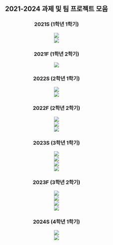 <div align=center> 
<h2> 2021-2024 과제 및 팀 프로젝트 모음 </h2>

<h3>2021S (1학년 1학기)</h3> 
<a href="https://github.com/coolho1129/undergraduate/tree/main/Interactive-Programming">
<img src="https://img.shields.io/badge/Interactive Programming-FF154F?style=for-the-badge&logo=python&logoColor=white">
</a>
  <br>

<a href="https://github.com/coolho1129/undergraduate/tree/main/Software-and-problem-solving">
<img src="https://img.shields.io/badge/Software and problem solving-FF7043?style=for-the-badge&logo=python&logoColor=white">
</a>

<h3> 2021F (1학년 2학기)</h3>
<a href="https://github.com/coolho1129/undergraduate/tree/main/Basic-Programming">
<img src="https://img.shields.io/badge/Basic Programming-40E0D0?style=for-the-badge&logo=C&logoColor=white">
</a>

<h3> 2022S (2학년 1학기)</h3>
<a href="https://github.com/coolho1129/undergraduate/tree/main/Data-Structure">
<img src="https://img.shields.io/badge/Data Structure-40E0D0?style=for-the-badge&logo=C&logoColor=white">
</a><br>

<a href="https://github.com/coolho1129/undergraduate/tree/main/Java-Programming">
<img src="https://img.shields.io/badge/Java Programming-FF8A65?style=for-the-badge&logo=OpenJDK&logoColor=white">
</a>

<h3> 2022F (2학년 2학기)</h3>


<a href="https://github.com/coolho1129/undergraduate/tree/main/Computer-Architecture">
<img src="https://img.shields.io/badge/Computer-Architecture-283272?style=for-the-badge&logo=C&logoColor=white"></a><br>


<a href="https://github.com/coolho1129/undergraduate/tree/main/System-Programming">
<img src="https://img.shields.io/badge/System Programming-FC3F0?style=for-the-badge&logo=C&logoColor=white"></a><br>

<a href="https://github.com/coolho1129/undergraduate/tree/main/Linear-Algebra-Programming-Project">
<img src="https://img.shields.io/badge/Linear Algebra Programming Project-BA68C8?style=for-the-badge&logo=python&logoColor=white">
</a>

<h3> 2023S (3학년 1학기)</h3>
<a href="https://github.com/coolho1129/undergraduate/tree/main/Algorithm1">
<img src="https://img.shields.io/badge/Algorithm1-6405F6?style=for-the-badge&logo=python&logoColor=white">
</a><br>

<a href="https://github.com/coolho1129/undergraduate/tree/main/Operating-System">
<img src="https://img.shields.io/badge/Operating System-923939?style=for-the-badge&logo=C&logoColor=white">
</a><br>


<a href="https://github.com/coolho1129/undergraduate/tree/main/Network-Programming">
<img src="https://img.shields.io/badge/Network Programming-FD835?style=for-the-badge&logo=C&logoColor=white">
</a><br>
  
<a href="https://github.com/coolho1129/undergraduate/tree/main/Artificial-Intelligence">
<img src="https://img.shields.io/badge/Artificial Intelligence-64B5FF?style=for-the-badge&logo=python&logoColor=white">
</a>

<h3> 2023F (3학년 2학기)</h3>
<a href="https://github.com/coolho1129/undergraduate/tree/main/Database">
<img src="https://img.shields.io/badge/Database-FF004D?style=for-the-badge&logo=oracle&logoColor=white">
</a><br>

<a href="https://github.com/coolho1129/undergraduate/tree/main/Algorithm2">
<img src="https://img.shields.io/badge/Algorithm2-6405F6?style=for-the-badge&logo=python&logoColor=white">
</a><br>

<a href="https://github.com/coolho1129/undergraduate/tree/main/Capstone-Design-Project1">
<img src="https://img.shields.io/badge/Capstone Design Project1-BA6FFF?style=for-the-badge&logo=python&logoColor=white">
</a>
<br>

<a href="https://github.com/coolho1129/undergraduate/tree/main/Introduction-to-Machine-Learning">
<img src="https://img.shields.io/badge/Introduction to Machine Learning-64B5FF?style=for-the-badge&logo=python&logoColor=white">
</a>

<h3> 2024S (4학년 1학기)</h3>
<a href="https://github.com/coolho1129/undergraduate/tree/main/DeepLearning">
  <img src="https://img.shields.io/badge/Deep Learning-64B5FF?style=for-the-badge&logo=python&logoColor=white">
</a>
<br>
<a href="https://github.com/coolho1129/undergraduate/tree/main/Capstone-Design-Project2">
<img src="https://img.shields.io/badge/Capstone Design Project2-BA6FFF?style=for-the-badge&logo=python&logoColor=white">
</a>
</div>
